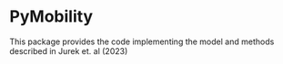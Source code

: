 # PyMobility

This package provides the code implementing the model and methods
described in Jurek et. al (2023)
